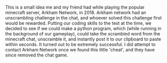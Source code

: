 This is a small idea me and my friend had while playing the popular minecraft server, Arkham Network, in 2018.
Arkham network had an unscrambling challenge in the chat, and whoever solved this challenge first would be rewarded. Putting our coding skills to the test at the time, we decided
to see if we could make a python program, which (while running in the background of our gameplay), could take the scrambled word from the minecraft chat, unscramble it, 
and instantly post it to our clipboard to paste within seconds. 
It turned out to be extremely successful. 
I did attempt to contact Arkham Network once we found this little 'cheat', and they have since removed the chat game.

